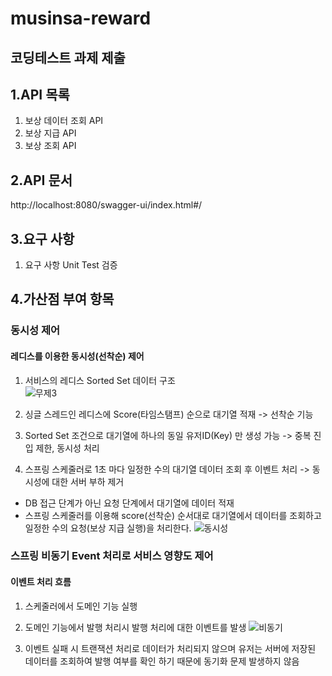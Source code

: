 # musinsa-reward

## 코딩테스트 과제 제출

## 1.API 목록
1) 보상 데이터 조회 API
2) 보상 지급 API 
3) 보상 조회 API

## 2.API 문서 
http://localhost:8080/swagger-ui/index.html#/

## 3.요구 사항 
1) 요구 사항 Unit Test 검증

## 4.가산점 부여 항목 
### 동시성 제어
#### 레디스를 이용한 동시성(선착순) 제어
1. 서비스의 레디스 Sorted Set 데이터 구조  
     ![무제3](https://user-images.githubusercontent.com/40927029/206919986-03c06678-8e7b-43b5-9436-2f5e226066cd.jpg)
     
2. 싱글 스레드인 레디스에 Score(타임스탬프) 순으로 대기열 적재 -> 선착순 기능 
    
3. Sorted Set 조건으로 대기열에 하나의 동일 유저ID(Key) 만 생성 가능 -> 중복 진입 제한, 동시성 처리
    
4. 스프링 스케줄러로 1초 마다 일정한 수의 대기열 데이터 조회 후 이벤트 처리 -> 동시성에 대한 서버 부하 제거
- DB 접근 단계가 아닌 요청 단계에서 대기열에 데이터 적재
- 스프링 스케줄러를 이용해 score(선착순) 순서대로 대기열에서 데이터를 조회하고 일정한 수의 요청(보상 지급 실행)을 처리한다.
![동시성](https://user-images.githubusercontent.com/40927029/206918986-985fbb66-a2b1-4fd8-b3ff-df062dcd9dfa.jpg)

### 스프링 비동기 Event 처리로 서비스 영향도 제어 
#### 이벤트 처리 흐름 
1. 스케줄러에서 도메인 기능 실행 
2. 도메인 기능에서 발행 처리시 발행 처리에 대한 이벤트를 발생
  ![비동기](https://user-images.githubusercontent.com/40927029/206918061-db7f1854-58ed-4f3e-9da9-e12b5be24975.jpg)
  
3. 이벤트 실패 시 트랜잭션 처리로 데이터가 처리되지 않으며 유저는 서버에 저장된 데이터를 조회하여 발행 여부를 확인 하기 때문에 동기화 문제 발생하지 않음
 

      
